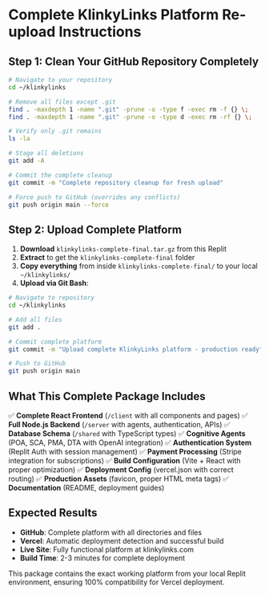 # Complete KlinkyLinks Platform Re-upload Instructions

## Step 1: Clean Your GitHub Repository Completely

```bash
# Navigate to your repository
cd ~/klinkylinks

# Remove all files except .git
find . -maxdepth 1 -name ".git" -prune -o -type f -exec rm -f {} \;
find . -maxdepth 1 -name ".git" -prune -o -type d -exec rm -rf {} \;

# Verify only .git remains
ls -la

# Stage all deletions
git add -A

# Commit the complete cleanup
git commit -m "Complete repository cleanup for fresh upload"

# Force push to GitHub (overrides any conflicts)
git push origin main --force
```

## Step 2: Upload Complete Platform

1. **Download** `klinkylinks-complete-final.tar.gz` from this Replit
2. **Extract** to get the `klinkylinks-complete-final` folder
3. **Copy everything** from inside `klinkylinks-complete-final/` to your local `~/klinkylinks/`
4. **Upload via Git Bash**:

```bash
# Navigate to repository
cd ~/klinkylinks

# Add all files
git add .

# Commit complete platform
git commit -m "Upload complete KlinkyLinks platform - production ready"

# Push to GitHub
git push origin main
```

## What This Complete Package Includes

✅ **Complete React Frontend** (`/client` with all components and pages)
✅ **Full Node.js Backend** (`/server` with agents, authentication, APIs)
✅ **Database Schema** (`/shared` with TypeScript types)
✅ **Cognitive Agents** (POA, SCA, PMA, DTA with OpenAI integration)
✅ **Authentication System** (Replit Auth with session management)
✅ **Payment Processing** (Stripe integration for subscriptions)
✅ **Build Configuration** (Vite + React with proper optimization)
✅ **Deployment Config** (vercel.json with correct routing)
✅ **Production Assets** (favicon, proper HTML meta tags)
✅ **Documentation** (README, deployment guides)

## Expected Results

- **GitHub**: Complete platform with all directories and files
- **Vercel**: Automatic deployment detection and successful build
- **Live Site**: Fully functional platform at klinkylinks.com
- **Build Time**: 2-3 minutes for complete deployment

This package contains the exact working platform from your local Replit environment, ensuring 100% compatibility for Vercel deployment.